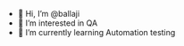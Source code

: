 - 👋 Hi, I’m @ballaji
- 👀 I’m interested in QA
- 🌱 I’m currently learning Automation testing

<!---
ballaji/ballaji is a ✨ special ✨ repository because its `README.md` (this file) appears on your GitHub profile.
You can click the Preview link to take a look at your changes.
--->
